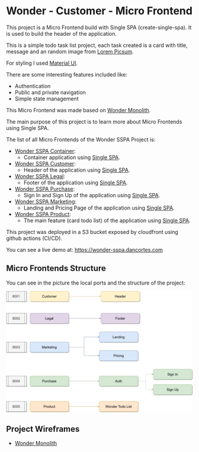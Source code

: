 # Wonder - Customer - Micro Frontend

This project is a Micro Frontend build with Single SPA (create-single-spa). It is used to build the header of the application.

This is a simple todo task list project, each task created is a card with title, message and an random image from [Lorem Picsum](https://picsum.photos).

For styling I used [Material UI](https://material-ui.com).

There are some interesting features included like:

+ Authentication
+ Public and private navigation
+ Simple state management

This Micro Frontend was made based on [Wonder Monolith](https://github.com/dancortes-git/wonder-monolith).

The main purpose of this project is to learn more about Micro Frontends using Single SPA.

The list of all Micro Frontends of the Wonder SSPA Project is:
+ [Wonder SSPA Container](https://github.com/dancortes-git/wonder-sspa-container):
  + Container application using [Single SPA](https://single-spa.js.org/).
+ [Wonder SSPA Customer](https://github.com/dancortes-git/wonder-sspa-customer):
  + Header of the application using [Single SPA](https://single-spa.js.org/).
+ [Wonder SSPA Legal](https://github.com/dancortes-git/wonder-sspa-legal):
  + Footer of the application using [Single SPA](https://single-spa.js.org/).
+ [Wonder SSPA Purchase](https://github.com/dancortes-git/wonder-sspa-purchase):
  + Sign In and Sign Up of the application using [Single SPA](https://single-spa.js.org/).
+ [Wonder SSPA Marketing](https://github.com/dancortes-git/wonder-sspa-marketing):
  + Landing and Pricing Page of the application using [Single SPA](https://single-spa.js.org/).
+ [Wonder SSPA Product](https://github.com/dancortes-git/wonder-sspa-product):
  + The main feature (card todo list) of the application using [Single SPA](https://single-spa.js.org/).


This project was deployed in a S3 bucket exposed by cloudfront using github actions (CI/CD).

You can see a live demo at: https://wonder-sspa.dancortes.com

## Micro Frontends Structure

You can see in the picture the local ports and the structure of the project:

![Wonder Structure](https://raw.githubusercontent.com/dancortes-git/wonder-mfp-container/master/images/wonder-structure.jpg)

## Project Wireframes

+ [Wonder Monolith](https://github.com/dancortes-git/wonder-monolith)
